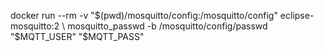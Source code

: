 docker run --rm -v "$(pwd)/mosquitto/config:/mosquitto/config" eclipse-mosquitto:2 \
  mosquitto_passwd -b /mosquitto/config/passwd "$MQTT_USER" "$MQTT_PASS"

